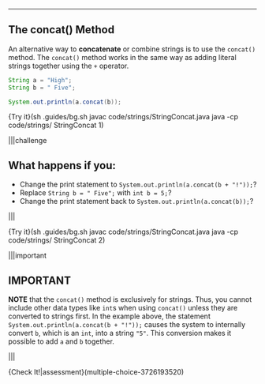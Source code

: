 ---

## The concat() Method
An alternative way to **concatenate** or combine strings is to use the `concat()` method. The `concat()` method works in the same way as adding literal strings together using the `+` operator.

```java
String a = "High";
String b = " Five";

System.out.println(a.concat(b));
```

{Try it}(sh .guides/bg.sh javac code/strings/StringConcat.java java -cp code/strings/ StringConcat 1)

|||challenge
## What happens if you:
* Change the print statement to `System.out.println(a.concat(b + "!"));`?
* Replace `String b = " Five";` with `int b = 5;`?
* Change the print statement back to `System.out.println(a.concat(b));`?

|||

{Try it}(sh .guides/bg.sh javac code/strings/StringConcat.java java -cp code/strings/ StringConcat 2)

|||important
## IMPORTANT
**NOTE** that the `concat()` method is exclusively for strings. Thus, you cannot include other data types like `int`s when using `concat()` unless they are converted to strings first. In the example above, the statement `System.out.println(a.concat(b + "!"));` causes the system to internally convert `b`, which is an `int`, into a string `"5"`. This conversion makes it possible to add `a` and `b` together.

|||

{Check It!|assessment}(multiple-choice-3726193520)
